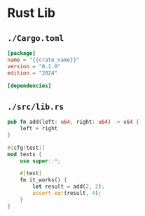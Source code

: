 # Rust Lib

## `./Cargo.toml`

```toml
[package]
name = "{{crate_name}}"
version = "0.1.0"
edition = "2024"

[dependencies]
```

## `./src/lib.rs`

```rust
pub fn add(left: u64, right: u64) -> u64 {
    left + right
}

#[cfg(test)]
mod tests {
    use super::*;

    #[test]
    fn it_works() {
        let result = add(2, 2);
        assert_eq!(result, 4);
    }
}
```
